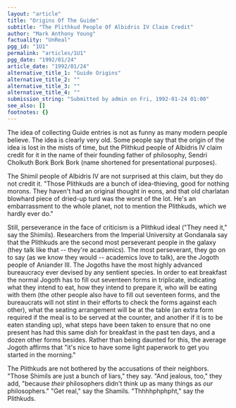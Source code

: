 ```yaml
---
layout: "article"
title: "Origins Of The Guide"
subtitle: "The Plithkud People Of Albidris IV Claim Credit"
author: "Mark Anthony Young"
factuality: "UnReal"
pgg_id: "1U1"
permalink: "articles/1U1"
pgg_date: "1992/01/24"
article_date: "1992/01/24"
alternative_title_1: "Guide Origins"
alternative_title_2: ""
alternative_title_3: ""
alternative_title_4: ""
submission_string: "Submitted by admin on Fri, 1992-01-24 01:00"
see_also: []
footnotes: {}
---
```

<div>
<p>The idea of collecting Guide entries is not as funny as many modern people believe. The idea is clearly very old. Some people say that the origin of the idea is lost in the mists of time, but the Plithkud people of Albidris IV claim credit for it in the name of their founding father of philosophy, Sendri Cholkuth Bork Bork Bork (name shortened for presentational purposes).</p>
<p>The Shimil people of Albidris IV are not surprised at this claim, but they do not credit it. "Those Plithkuds are a bunch of idea-thieving, good for nothing morons. They haven't had an original thought in eons, and that old charlatan blowhard piece of dried-up turd was the worst of the lot. He's an embarrassment to the whole planet, not to mention the Plithkuds, which we hardly ever do."</p>
<p>Still, perseverance in the face of criticism is a Plithkud ideal ("They need it," say the Shimils). Researchers from the Imperial University at Gondanala say that the Plithkuds are the second most perseverant people in the galaxy (they talk like that -- they're academics). The most perseverant, they go on to say (as we know they would -- academics love to talk), are the Jogoth people of Aniander III. The Jogoths have the most highly advanced bureaucracy ever devised by any sentient species. In order to eat breakfast the normal Jogoth has to fill out seventeen forms in triplicate, indicating what they intend to eat, how they intend to prepare it, who will be eating with them (the other people also have to fill out seventeen forms, and the bureaucrats will not stint in their efforts to check the forms against each other), what the seating arrangement will be at the table (an extra form required if the meal is to be served at the counter, and another if it is to be eaten standing up), what steps have been taken to ensure that no one present has had this same dish for breakfast in the past ten days, and a dozen other forms besides. Rather than being daunted for this, the average Jogoth affirms that "it's nice to have some light paperwork to get you started in the morning."</p>
<p>The Plithkuds are not bothered by the accusations of their neighbors. "Those Shimils are just a bunch of liars," they say. "And jealous, too," they add, "because <em>their</em> philosophers didn't think up as many things as <em>our</em> philosophers." "Get real," say the Shamils. "Thhhhphphpht," say the Plithkuds. <!--Amazon_CLS_IM_END--></p>
</div>

